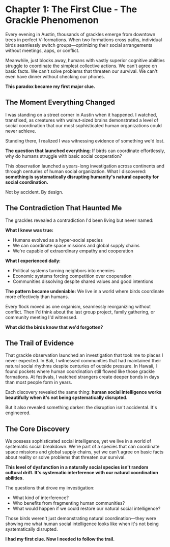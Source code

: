 # Chapter 1: The First Clue - The Grackle Phenomenon

Every evening in Austin, thousands of grackles emerge from downtown trees in perfect V-formations. When two formations cross paths, individual birds seamlessly switch groups—optimizing their social arrangements without meetings, apps, or conflict.

Meanwhile, just blocks away, humans with vastly superior cognitive abilities struggle to coordinate the simplest collective actions. We can't agree on basic facts. We can't solve problems that threaten our survival. We can't even have dinner without checking our phones.

**This paradox became my first major clue.**

## The Moment Everything Changed

I was standing on a street corner in Austin when it happened. I watched, transfixed, as creatures with walnut-sized brains demonstrated a level of social coordination that our most sophisticated human organizations could never achieve.

Standing there, I realized I was witnessing evidence of something we'd lost.

**The question that launched everything**: If birds can coordinate effortlessly, why do humans struggle with basic social cooperation?

This observation launched a years-long investigation across continents and through centuries of human social organization. What I discovered: **something is systematically disrupting humanity's natural capacity for social coordination.**

Not by accident. By design.

## The Contradiction That Haunted Me

The grackles revealed a contradiction I'd been living but never named:

**What I knew was true:**

- Humans evolved as a hyper-social species
- We can coordinate space missions and global supply chains
- We're capable of extraordinary empathy and cooperation

**What I experienced daily:**

- Political systems turning neighbors into enemies
- Economic systems forcing competition over cooperation
- Communities dissolving despite shared values and good intentions

**The pattern became undeniable:** We live in a world where birds coordinate more effectively than humans.

Every flock moved as one organism, seamlessly reorganizing without conflict. Then I'd think about the last group project, family gathering, or community meeting I'd witnessed.

**What did the birds know that we'd forgotten?**

## The Trail of Evidence

That grackle observation launched an investigation that took me to places I never expected. In Bali, I witnessed communities that had maintained their natural social rhythms despite centuries of outside pressure. In Hawaii, I found pockets where human coordination still flowed like those grackle formations. At festivals, I watched strangers create deeper bonds in days than most people form in years.

Each discovery revealed the same thing: **human social intelligence works beautifully when it's not being systematically disrupted.**

But it also revealed something darker: the disruption isn't accidental. It's engineered.

## The Core Discovery

We possess sophisticated social intelligence, yet we live in a world of systematic social breakdown. We're part of a species that can coordinate space missions and global supply chains, yet we can't agree on basic facts about reality or solve problems that threaten our survival.

**This level of dysfunction in a naturally social species isn't random cultural drift. It's systematic interference with our natural coordination abilities.**

The questions that drove my investigation:

- What kind of interference?
- Who benefits from fragmenting human communities?
- What would happen if we could restore our natural social intelligence?

Those birds weren't just demonstrating natural coordination—they were showing me what human social intelligence looks like when it's not being systematically disrupted.

**I had my first clue. Now I needed to follow the trail.**
